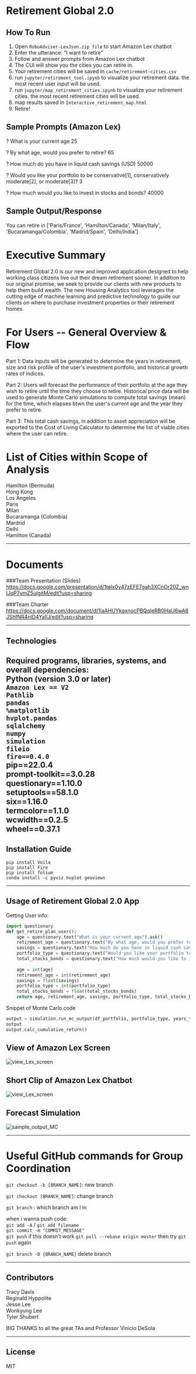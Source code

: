 # Retirement Global 2.0

## How To Run
1. Open `RoboAdviser-LexJson.zip file` to start Amazon Lex chatbot
2. Enter the utterance: "I want to retire"
3. Follow and answer prompts from Amazon Lex chatbot
4. The CUI will show you the cities you can retire in.
5. Your retirement cities will be saved in `cache/retirement-cities.csv`
6. run `jupyter/retirement_tool.ipynb` to visualize your retirement data. the most recent user input will be used.
7. run `jupyter/map_retirement_cities.ipynb` to visualize your retirement cities. the most recent retirement cities will be used.
8. map results saved in `Interactive_retirement_map.html`
9. Retire!

## Sample Prompts (Amazon Lex)
? What is your current age 25

? By what age, would you prefer to retire? 65

? How much do you have in liquid cash savings (USD) 50000

? Would you like your portfolio to be conservative[1], conservatively moderate[2], or moderate[3]? 3

? How much would you like to invest in stocks and bonds? 40000

## Sample Output/Response
You can retire in
['Paris/France', 'Hamilton/Canada', 'Milan/Italy', 'Bucaramanga/Colombia', 'Madrid/Spain', 'Delhi/India']


# Executive Summary

Retirement Global 2.0 is our new and improved application designed to help working class citizens live out their dream retirement sooner. In addition to our original promise, we seek to provide our clients with new products to help them build wealth. The new Housing Analytics tool leverages the cutting edge of machine learning and predictive technology to guide our clients on where to purchase investment properties or their retirement homes.


# For Users -- General Overview & Flow

Part 1: Data inputs will be generated to determine the years in retirement, size and risk profile of the user's investment portfolio, and historical growth rates of indices.    

Part 2: Users will forecast the performance of their portfolio at the age they wish to retire until the time they choose to retire. Historical price data will be used to generate Monte Carlo simulations to compute total savings (mean) for the time, which elapses btwn the user's current age and the year they prefer to retire.

Part 3: This total cash savings, in addition to asset appreciation will be exported to the Cost of Living Calculator to determine the list of viable cities where the user can retire.

# List of Cities within Scope of Analysis
Hamilton (Bermuda)
<br>
Hong Kong
<br>
Los Angeles
<br>
Paris
<br>
Milan
<br>
Bucaramanga (Colombia)
<br>
Mardrid
<br>
Delhi
<br>
Hamilton (Canada)


---

# Documents

###Team Presentation (Slides)
<br>
https://docs.google.com/presentation/d/1telx0y47zEFE7gah3XCnOr20Z_wnIJqP7ymZ5ulgjtM/edit?usp=sharing


###Team Charter
<br>
https://docs.google.com/document/d/1laAHUYkqxnocPBQqIeRB0HaU6wA8JShfNR4nlD4YaIU/edit?usp=sharing

---

## Technologies

Required programs, libraries, systems, and overall dependencies:
<br>
Python (version 3.0 or later)
<br>
`Amazon Lex == V2`
<br>
`Pathlib`
<br>
`pandas`
<br>
`%matplotlib`
<br>
`hvplot.pandas`
<br>
`sqlalchemy`
<br>
`numpy`
<br>
`simulation`
<br>
`fileio`
<br>
`fire==0.4.0`
<br>
pip==22.0.4
<br>
prompt-toolkit==3.0.28
<br>
questionary==1.10.0
<br>
setuptools==58.1.0
<br>
six==1.16.0
<br>
termcolor==1.1.0
<br>
wcwidth==0.2.5
<br>
wheel==0.37.1
<br>
---

## Installation Guide

`pip install Voila`
<br>
`pip install Fire`
<br>
`pip install folium`
<br>
`conda install -c pyviz hvplot geoviews`

---

## Usage of Retirement Global 2.0 App

Getting User info:

```python
import questionary
def get_retire_plan_user():
    age = questionary.text("What is your current age").ask()
    retirement_age = questionary.text("By what age, would you prefer to retire?").ask()
    savings = questionary.text("How much do you have in liquid cash savings (USD)").ask()
    portfolio_type = questionary.text("Would you like your portfolio to be conservative[1], conservatively moderate[2], or moderate[3]? (Enter 1, 2, or 3)").ask()
    total_stocks_bonds = questionary.text("How much would you like to invest in stocks and bonds?").ask()
        
    age = int(age)
    retirement_age = int(retirement_age)
    savings = float(savings)
    portfolio_type = int(portfolio_type)
    total_stocks_bonds = float(total_stocks_bonds)
    return age, retirement_age, savings, portfolio_type, total_stocks_bonds
```

Snippet of Monte Carlo code

```python
output = simulation.run_mc_output(df_portfolio, portfolio_type, years_to_retirement)
output
output.calc_cumulative_return()
```

## View of Amazon Lex Screen
![view_Lex_screen](https://user-images.githubusercontent.com/11021924/168452484-30cb0b8b-74b0-4a17-b8da-7570feaa83e8.png)

## Short Clip of Amazon Lex Chatbot
![view_Lex_screen](https://user-images.githubusercontent.com/11021924/168452484-30cb0b8b-74b0-4a17-b8da-7570feaa83e8.png)

## Forecast Simulation
![sample_output_MC](https://user-images.githubusercontent.com/11021924/168452488-f5470627-b15b-4166-8dd5-ace160e4e9c0.png)


---

# Useful GitHub commands for Group Coordination

`git checkout -b [BRANCH_NAME]`: new branch

`git checkout [BRANCH_NAME]`: change branch

`git branch` : which branch am I in

when i wanna push code:
<br>
`git add -A` / `git add filename`
<br>
`git commit -m "COMMIT_MESSAGE"`
<br>
`git push`
if this doesn’t work
`git pull --rebase origin master` then try `git push` again

`git branch -D {BRANCH_NAME}` delete branch

---

## Contributors

Tracy Davis
<br>
Reginald Hyppolite
<br>
Jesse Lee
<br>
Wonkyung Lee
<br>
Tyler Shubert

BIG THANKS to all the great TAs and Professor Vinicio DeSola

---

## License
MIT